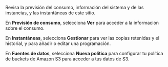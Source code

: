 Revisa la previsión del consumo, información del sistema y de las instancias, y las instantáneas de este sitio.

En **Previsión de consumo**, selecciona **Ver** para acceder a la información sobre el consumo.

En **Instantáneas**, selecciona **Gestionar** para ver las copias retenidas y el historial, y para añadir o editar una programación.

En **Fuentes de datos**, selecciona **Nueva política** para configurar tu política de buckets de Amazon S3 para acceder a tus datos de S3.
